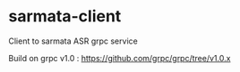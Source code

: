 # sarmata-client
Client to sarmata ASR grpc service

Build on grpc v1.0 : https://github.com/grpc/grpc/tree/v1.0.x
